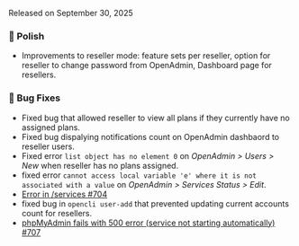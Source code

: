 Released on September 30, 2025

### 💅 Polish
- Improvements to reseller mode: feature sets per reseller, option for reseller to change password from OpenAdmin, Dashboard page for resellers.

### 🐛 Bug Fixes
- Fixed bug that allowed reseller to view all plans if they currently have no assigned plans.
- Fixed bug dispalying notifications count on OpenAdmin dashbaord to reseller users.
- Fixed error `list object has no element 0` on *OpenAdmin > Users > New* when reseller has no plans assigned.
- fixed error `cannot access local variable 'e' where it is not associated with a value` on *OpenAdmin > Services Status > Edit*.
- [Error in /services #704](https://github.com/stefanpejcic/OpenPanel/issues/704)
- fixed bug in `opencli user-add` that prevented updating current accounts count for resellers.
- [phpMyAdmin fails with 500 error (service not starting automatically) #707](https://github.com/stefanpejcic/OpenPanel/issues/707)
